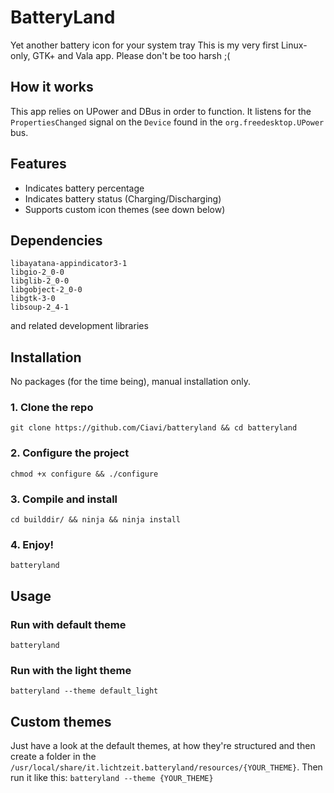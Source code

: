 # BatteryLand
Yet another battery icon for your system tray
This is my very first Linux-only, GTK+ and Vala app. Please don't be too harsh ;(

## How it works
This app relies on UPower and DBus in order to function. It listens for the `PropertiesChanged` signal on the `Device` found in the `org.freedesktop.UPower` bus.

## Features
- Indicates battery percentage
- Indicates battery status (Charging/Discharging)
- Supports custom icon themes (see down below)

## Dependencies
```
libayatana-appindicator3-1
libgio-2_0-0
libglib-2_0-0
libgobject-2_0-0
libgtk-3-0
libsoup-2_4-1
```
and related development libraries

## Installation
No packages (for the time being), manual installation only.

### 1. Clone the repo
`git clone https://github.com/Ciavi/batteryland && cd batteryland`

### 2. Configure the project
`chmod +x configure && ./configure`

### 3. Compile and install
`cd builddir/ && ninja && ninja install`

### 4. Enjoy!
`batteryland`

## Usage
### Run with default theme
`batteryland`

### Run with the light theme
`batteryland --theme default_light`

## Custom themes
Just have a look at the default themes, at how they're structured and then create a folder in the `/usr/local/share/it.lichtzeit.batteryland/resources/{YOUR_THEME}`.
Then run it like this:
`batteryland --theme {YOUR_THEME}`
